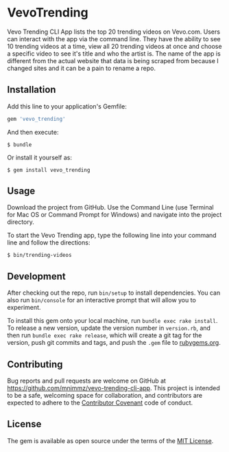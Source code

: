 # VevoTrending

Vevo Trending CLI App lists the top 20 trending videos on Vevo.com. Users can interact with the app via the command line. They have the ability to see 10 trending videos at a time, view all 20 trending videos at once and choose a specific video to see it's title and who the artist is. The name of the app is different from the actual website that data is being scraped from because I changed sites and it can be a pain to rename a repo.

## Installation

Add this line to your application's Gemfile:

```ruby
gem 'vevo_trending'
```

And then execute:

    $ bundle

Or install it yourself as:

    $ gem install vevo_trending

## Usage

Download the project from GitHub. Use the Command Line (use Terminal for Mac OS or Command Prompt for Windows) and navigate into the project directory.

To start the Vevo Trending app, type the following line into your command line and follow the directions:

    $ bin/trending-videos

## Development

After checking out the repo, run `bin/setup` to install dependencies. You can also run `bin/console` for an interactive prompt that will allow you to experiment.

To install this gem onto your local machine, run `bundle exec rake install`. To release a new version, update the version number in `version.rb`, and then run `bundle exec rake release`, which will create a git tag for the version, push git commits and tags, and push the `.gem` file to [rubygems.org](https://rubygems.org).

## Contributing

Bug reports and pull requests are welcome on GitHub at https://github.com/mnimmz/vevo-trending-cli-app. This project is intended to be a safe, welcoming space for collaboration, and contributors are expected to adhere to the [Contributor Covenant](http://contributor-covenant.org) code of conduct.

## License

The gem is available as open source under the terms of the [MIT License](http://opensource.org/licenses/MIT).
